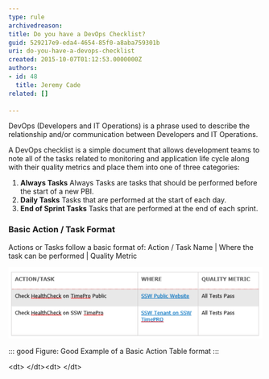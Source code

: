 ```yaml
---
type: rule
archivedreason: 
title: Do you have a DevOps Checklist?
guid: 529217e9-eda4-4654-85f0-a8aba759301b
uri: do-you-have-a-devops-checklist
created: 2015-10-07T01:12:53.0000000Z
authors:
- id: 48
  title: Jeremy Cade
related: []

---
```


DevOps (Developers and IT Operations) is a phrase used to describe the relationship and/or communication between Developers and IT Operations.

<!--endintro-->
 A DevOps checklist is a simple document that allows development teams to note all of the tasks related to monitoring and application life cycle along with their quality metrics and place them into one of three categories:


1. **Always Tasks** 
Always Tasks are tasks that should be performed before the start of a new PBI.
2. **Daily Tasks** 
Tasks that are performed at the start of each day.
3. **End of Sprint Tasks** 
Tasks that are performed at the end of each sprint.


### Basic Action / Task Format

Actions or Tasks follow a basic format of: Action / Task Name |  Where the task can be performed | Quality Metric


![](Action-Table.png)


::: good
Figure: Good Example of a Basic Action Table format
:::

&lt;dt&gt;
&lt;/dt&gt;&lt;dt&gt;
&lt;/dt&gt;
